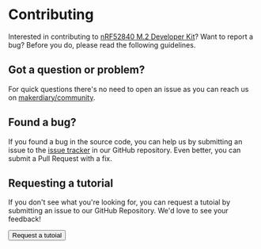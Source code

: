 # Contributing

Interested in contributing to [nRF52840 M.2 Developer Kit](https://github.com/makerdiary/nrf52840-m2-devkit)? Want to report a bug? Before you do, please read the following guidelines.

## Got a question or problem?

For quick questions there's no need to open an issue as you can reach us on [makerdiary/community](https://community.makerdiary.com).

## Found a bug?

If you found a bug in the source code, you can help us by submitting an issue to the [issue tracker](https://github.com/makerdiary/nrf52840-m2-devkit/issues) in our GitHub repository. Even better, you can submit a Pull Request with a fix.

## Requesting a tutorial

If you don't see what you're looking for, you can request a tutoial by submitting an issue to our GitHub Repository. We'd love to see your feedback!

<a href="https://github.com/makerdiary/nrf52840-m2-devkit/issues/new?title=Tutorial%20Request:%20%3Ctitle%3E&body=Description%0A%0ATechnical%20Level%0Abeginner%20%7C%20intermediate%20%7C%20advanced%0A%0ALength%0Ashort%20(%3C%20250%20words)%20%7C%20medium%20(250-500%20words)%20%7C%20long%20(1000%20words+)%0A"><button data-md-color-primary="red-bud" style="width: auto;"><i class="fa fa-github"></i> Request a tutoial</button></a>